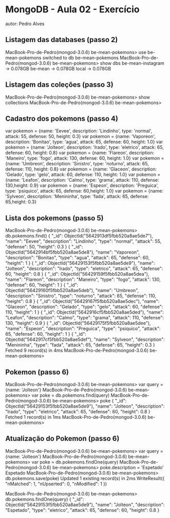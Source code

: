 # MongoDB - Aula 02 - Exercício
autor: Pedro Alves

## Listagem das databases (passo 2)

MacBook-Pro-de-Pedro(mongod-3.0.6) be-mean-pokemons> use be-mean-pokemons
switched to db be-mean-pokemons
MacBook-Pro-de-Pedro(mongod-3.0.6) be-mean-pokemons> show dbs
be-mean-instagram → 0.078GB
be-mean           → 0.078GB
local             → 0.078GB

## Listagem das coleções (passo 3)

MacBook-Pro-de-Pedro(mongod-3.0.6) be-mean-pokemons> show collections
MacBook-Pro-de-Pedro(mongod-3.0.6) be-mean-pokemons> 

## Cadastro dos pokemons (passo 4)

var pokemon = {name: 'Eevee', description: 'Lindinho', type: 'normal', attack: 55, defense: 50, height: 0.3}
var pokemon = {name: 'Vaporeon', description: 'Bonitao', type: 'agua', attack: 65, defense: 60, height: 1.0}
var pokemon = {name: 'Jolteon', description: 'Irado', type: 'eletrico', attack: 65, defense: 60, height: 0.8}
var pokemon = {name: 'Flareon', description: 'Maneiro', type: 'fogo', attack: 130,  defense: 60, height: 1.0}
var pokemon = {name: 'Umbreon', description: 'Sinistro', type: 'noturno', attack: 65, defense: 110, height: 0.8}
var pokemon = {name: 'Glaceon', description: 'Gelado', type: 'gelo', attack: 60, defense: 110, height: 1.0}
var pokemon = {name: 'Leafon', description: 'Calmo', type: 'grama', attack: 110,  defense: 130,height: 0.9}
var pokemon = {name: 'Espeon', description: 'Preguica', type: 'psiquico', attack: 65,  defense: 60,height: 1.0}
var pokemon = {name: 'Sylveon', description: 'Menininha', type: 'fada', attack: 65,  defense: 65,height: 0.3}

## Lista dos pokemons (passo 5)

MacBook-Pro-de-Pedro(mongod-3.0.6) be-mean-pokemons> db.pokemons.find()
{
  "_id": ObjectId("5642913df5fbb520a8ae5de7"),
  "name": "Eevee",
  "description": "Lindinho",
  "type": "normal",
  "attack": 55,
  "defense": 50,
  "height": 0.3
}
{
  "_id": ObjectId("5642914bf5fbb520a8ae5de8"),
  "name": "Vaporeon",
  "description": "Bonitao",
  "type": "agua",
  "attack": 65,
  "defense": 60,
  "height": 1
}
{
  "_id": ObjectId("56429153f5fbb520a8ae5de9"),
  "name": "Jolteon",
  "description": "Irado",
  "type": "eletrico",
  "attack": 65,
  "defense": 60,
  "height": 0.8
}
{
  "_id": ObjectId("56429159f5fbb520a8ae5dea"),
  "name": "Flareon",
  "description": "Maneiro",
  "type": "fogo",
  "attack": 130,
  "defense": 60,
  "height": 1
}
{
  "_id": ObjectId("56429160f5fbb520a8ae5deb"),
  "name": "Umbreon",
  "description": "Sinistro",
  "type": "noturno",
  "attack": 65,
  "defense": 110,
  "height": 0.8
}
{
  "_id": ObjectId("56429167f5fbb520a8ae5dec"),
  "name": "Glaceon",
  "description": "Gelado",
  "type": "gelo",
  "attack": 60,
  "defense": 110,
  "height": 1
}
{
  "_id": ObjectId("5642916cf5fbb520a8ae5ded"),
  "name": "Leafon",
  "description": "Calmo",
  "type": "grama",
  "attack": 110,
  "defense": 130,
  "height": 0.9
}
{
  "_id": ObjectId("56429175f5fbb520a8ae5dee"),
  "name": "Espeon",
  "description": "Preguica",
  "type": "psiquico",
  "attack": 65,
  "defense": 60,
  "height": 1
}
{
  "_id": ObjectId("5642917cf5fbb520a8ae5def"),
  "name": "Sylveon",
  "description": "Menininha",
  "type": "fada",
  "attack": 65,
  "defense": 65,
  "height": 0.3
}
Fetched 9 record(s) in 4ms
MacBook-Pro-de-Pedro(mongod-3.0.6) be-mean-pokemons> 

## Pokemon (passo 6)

MacBook-Pro-de-Pedro(mongod-3.0.6) be-mean-pokemons> var query = {name: 'Jolteon'}
MacBook-Pro-de-Pedro(mongod-3.0.6) be-mean-pokemons> var poke = db.pokemons.find(query)
MacBook-Pro-de-Pedro(mongod-3.0.6) be-mean-pokemons> poke
{
  "_id": ObjectId("56429153f5fbb520a8ae5de9"),
  "name": "Jolteon",
  "description": "Irado",
  "type": "eletrico",
  "attack": 65,
  "defense": 60,
  "height": 0.8
}
Fetched 1 record(s) in 1ms
MacBook-Pro-de-Pedro(mongod-3.0.6) be-mean-pokemons> 

## Atualização do Pokemon (passo 6)

MacBook-Pro-de-Pedro(mongod-3.0.6) be-mean-pokemons> var query = {name: 'Jolteon'}
MacBook-Pro-de-Pedro(mongod-3.0.6) be-mean-pokemons> var poke = db.pokemons.findOne(query)
MacBook-Pro-de-Pedro(mongod-3.0.6) be-mean-pokemons> poke.description = 'Espetado'
Espetado
MacBook-Pro-de-Pedro(mongod-3.0.6) be-mean-pokemons> db.pokemons.save(poke)
Updated 1 existing record(s) in 2ms
WriteResult({
  "nMatched": 1,
  "nUpserted": 0,
  "nModified": 1
})


MacBook-Pro-de-Pedro(mongod-3.0.6) be-mean-pokemons> db.pokemons.findOne(query)
{
  "_id": ObjectId("56429153f5fbb520a8ae5de9"),
  "name": "Jolteon",
  "description": "Espetado",
  "type": "eletrico",
  "attack": 65,
  "defense": 60,
  "height": 0.8
}
